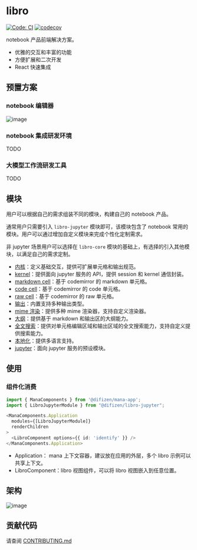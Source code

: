 # libro

[![Code: CI](https://github.com/difizen/libro/actions/workflows/ci.yml/badge.svg)](https://github.com/difizen/libro/actions/workflows/ci.yml)
[![codecov](https://codecov.io/gh/difizen/libro/graph/badge.svg?token=8LWLNZK78Z)](https://codecov.io/gh/difizen/libro)

notebook 产品前端解决方案。

- 优雅的交互和丰富的功能
- 方便扩展和二次开发
- React 快速集成

## 预置方案

### notebook 编辑器

![image](https://mdn.alipayobjects.com/huamei_hdnzbp/afts/img/A*jfLFTqY-l6EAAAAAAAAAAAAADjOxAQ/original)

### notebook 集成研发环境

TODO

### 大模型工作流研发工具

TODO

## 模块

用户可以根据自己的需求组装不同的模块，构建自己的 notebook 产品。

通常用户只需要引入 `libro-jupyter` 模块即可，该模块包含了 notebook 常用的模块。用户可以通过增加自定义模块来完成个性化定制需求。

非 jupyter 场景用户可以选择在 `libro-core` 模块的基础上，有选择的引入其他模块，以满足自己的需求定制。

- [内核](./packages/libro-core/README.md)：定义基础交互，提供可扩展单元格和输出规范。
- [kernel](./packages/libro-kernel/README.md)：提供面向 jupyter 服务的 API，提供 session 和 kernel 通信封装。
- [markdown cell](./packages/libro-codemirror-markdown-cell/README.md)：基于 codemirror 的 markdown 单元格。
- [code cell](./packages/libro-codemirror-code-cell/README.md)：基于 codemirror 的 code 单元格。
- [raw cell](./packages/libro-codemirror-raw-cell/README.md)：基于 codemirror 的 raw 单元格。
- [输出](./packages/libro-output/README.md)：内置支持多种输出类型。
- [mime 渲染](./packages/libro-rendermime/README.md)：提供多种 mime 渲染器，支持自定义渲染器。
- [大纲](./packages/libro-toc/README.md)：提供基于 markdown 和输出区的大纲能力。
- [全文搜索](./packages/libro-search/README.md)：提供对单元格编辑区域和输出区域的全文搜索能力，支持自定义提供搜索能力。
- [本地化](./packages/libro-l10n/README.md)：提供多语言支持。
- [jupyter](./packages/libro-jupyter/README.md)：面向 jupyter 服务的预设模块。

## 使用

### 组件化消费

```typescript
import { ManaComponents } from '@difizen/mana-app';
import { LibroJupyterModule } from "@difizen/libro-jupyter";

<ManaComponents.Application
  modules={[LibroJupyterModule]}
  renderChildren
>
  <LibroComponent options={{ id: 'identify' }} />
</ManaComponents.Application>
```

- Application： mana 上下文容器，建议放在应用的外层，多个 libro 示例可以共享上下文。
- LibroComponent：libro 视图组件，可以将 libro 视图嵌入到任意位置。

## 架构

![image](https://mdn.alipayobjects.com/huamei_hdnzbp/afts/img/A*ca1tTapQbBYAAAAAAAAAAAAADjOxAQ/original)

## 贡献代码

请查阅 [CONTRIBUTING.md](./CONTRIBUTING.md)
